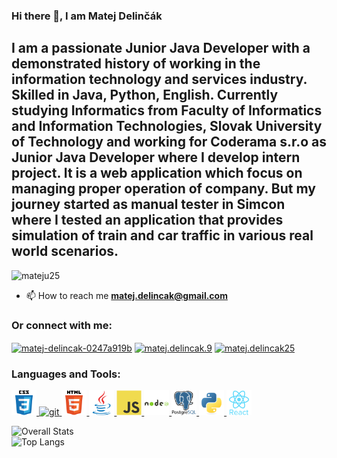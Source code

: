 ### Hi there 👋, I am Matej Delinčák

## I am a passionate Junior Java Developer with a demonstrated history of working in the information technology and services industry. Skilled in Java, Python, English. Currently studying Informatics from Faculty of Informatics and Information Technologies, Slovak University of Technology and working for Coderama s.r.o as Junior Java Developer where I develop intern project. It is a web application which focus on managing proper operation of company. But my journey started as manual tester in Simcon where I tested an application that provides simulation of train and car traffic in various real world scenarios.

<p align="left"> <img src="https://komarev.com/ghpvc/?username=mateju25&label=Profile%20views&color=0e75b6&style=flat" alt="mateju25" /> </p>

- 📫 How to reach me **matej.delincak@gmail.com**

<h3 align="left">Or connect with me:</h3>
<p align="left">
<a href="https://www.linkedin.com/in/matej-delincak-093746206/" target="blank"><img align="center" src="https://raw.githubusercontent.com/rahuldkjain/github-profile-readme-generator/master/src/images/icons/Social/linked-in-alt.svg" alt="matej-delincak-0247a919b" height="30" width="40" /></a>
<a href="https://fb.com/matej.delincak.9" target="blank"><img align="center" src="https://raw.githubusercontent.com/rahuldkjain/github-profile-readme-generator/master/src/images/icons/Social/facebook.svg" alt="matej.delincak.9" height="30" width="40" /></a>
<a href="https://instagram.com/matej.delincak25" target="blank"><img align="center" src="https://raw.githubusercontent.com/rahuldkjain/github-profile-readme-generator/master/src/images/icons/Social/instagram.svg" alt="matej.delincak25" height="30" width="40" /></a>
</p>

<h3 align="left">Languages and Tools:</h3>
<p align="left"> 
<a href="https://www.w3schools.com/css/" target="_blank"> <img src="https://raw.githubusercontent.com/devicons/devicon/master/icons/css3/css3-original-wordmark.svg" alt="css3" width="40" height="40"/> </a>
<a href="https://git-scm.com/" target="_blank"> <img src="https://www.vectorlogo.zone/logos/git-scm/git-scm-icon.svg" alt="git" width="40" height="40"/> </a> 
<a href="https://www.w3.org/html/" target="_blank"> <img src="https://raw.githubusercontent.com/devicons/devicon/master/icons/html5/html5-original-wordmark.svg" alt="html5" width="40" height="40"/> </a> 
<a href="https://www.java.com" target="_blank"> <img src="https://raw.githubusercontent.com/devicons/devicon/master/icons/java/java-original.svg" alt="java" width="40" height="40"/> </a> 
<a href="https://developer.mozilla.org/en-US/docs/Web/JavaScript" target="_blank"> <img src="https://raw.githubusercontent.com/devicons/devicon/master/icons/javascript/javascript-original.svg" alt="javascript" width="40" height="40"/> </a>
<a href="https://nodejs.org" target="_blank"> <img src="https://raw.githubusercontent.com/devicons/devicon/master/icons/nodejs/nodejs-original-wordmark.svg" alt="nodejs" width="40" height="40"/> </a></a> 
<a href="https://www.postgresql.org" target="_blank"> <img src="https://raw.githubusercontent.com/devicons/devicon/master/icons/postgresql/postgresql-original-wordmark.svg" alt="postgresql" width="40" height="40"/> </a> 
<a href="https://www.python.org" target="_blank"> <img src="https://raw.githubusercontent.com/devicons/devicon/master/icons/python/python-original.svg" alt="python" width="40" height="40"/> </a> 
<a href="https://reactjs.org/" target="_blank"> <img src="https://raw.githubusercontent.com/devicons/devicon/master/icons/react/react-original-wordmark.svg" alt="react" width="40" height="40"/> </a>

![Overall Stats](https://github-readme-stats.vercel.app/api?username=mateju25&count_private=true&show_icons=true&hide=issues,contribs&theme=tokyonight)
<br />
![Top Langs](https://github-readme-stats.vercel.app/api/top-langs/?username=mateju25&hide=HTML,CSS,Jupyter%20Notebook,C,Cpp&layout=compact&theme=tokyonight&langs_count=10)
